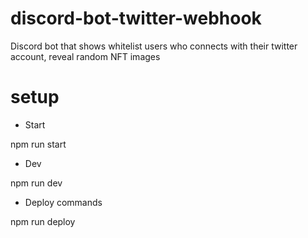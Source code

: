 # discord-bot-twitter-webhook
Discord bot that shows whitelist users who connects with their twitter account, reveal random NFT images


# setup

- Start

npm run start

- Dev

npm run dev

- Deploy commands

npm run deploy